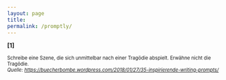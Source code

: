 ```yaml
---
layout: page
title:
permalink: /promptly/
---
```


<b>[1]</b><p style="font-size:0.8em"> Schreibe eine Szene, die sich unmittelbar nach einer Tragödie abspielt. Erwähne nicht die Tragödie. <br>
  <i>Quelle: https://buecherbombe.wordpress.com/2018/01/27/35-inspirierende-writing-prompts/ </i></p>
